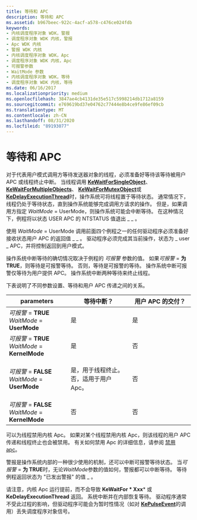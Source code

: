 ```yaml
---
title: 等待和 APC
description: 等待和 APC
ms.assetid: b967beec-922c-4acf-a578-c476ce024fdb
keywords:
- 内核调度程序对象 WDK，警报
- 调度程序对象 WDK 内核，警报
- Apc WDK 内核
- 警报 WDK 内核
- 内核调度程序对象 WDK，Apc
- 调度程序对象 WDK 内核，Apc
- 可报警参数
- WaitMode 参数
- 内核调度程序对象 WDK，等待
- 调度程序对象 WDK 内核，等待
ms.date: 06/16/2017
ms.localizationpriority: medium
ms.openlocfilehash: 3847ae4cb4131de35e517c5998214db1712a8159
ms.sourcegitcommit: e769619bd37e04762c77444e8b4ce9fe86ef09cb
ms.translationtype: MT
ms.contentlocale: zh-CN
ms.lasthandoff: 08/31/2020
ms.locfileid: "89193077"
---
```

# <a name="waits-and-apcs"></a>等待和 APC





对于代表用户模式调用方等待发送器对象的线程，必须准备好等待该等待被用户 APC 或线程终止中断。 当线程调用 [**KeWaitForSingleObject**](/windows-hardware/drivers/ddi/wdm/nf-wdm-kewaitforsingleobject)、 [**KeWaitForMultipleObjects**](/windows-hardware/drivers/ddi/wdm/nf-wdm-kewaitformultipleobjects)、 [**KeWaitForMutexObject**](https://msdn.microsoft.com/library/windows/hardware/ff553344)或 [**KeDelayExecutionThread**](/windows-hardware/drivers/ddi/wdm/nf-wdm-kedelayexecutionthread)时，操作系统可将线程置于等待状态。 通常情况下，线程仍处于等待状态，直到操作系统能够完成调用方请求的操作。 但是，如果调用方指定 *WaitMode* = UserMode，则操作系统可能会中断等待。 在这种情况下，例程将以状态 USER APC 的 NTSTATUS 值退出 \_ \_ 。

使用 *WaitMode* = UserMode 调用前面四个例程之一的任何驱动程序必须准备好接收状态用户 APC 的返回值 \_ \_ 。 驱动程序必须完成其当前操作，状态为 \_ user \_ APC，并将控制返回到用户模式。

操作系统中断等待的确切情况取决于例程的 *可报警* 参数的值。 如果*可报警*  =  **为 TRUE**，则等待是可报警等待。 否则，等待是可报警的等待。 操作系统中断可报警仅等待为用户提供 APC。 操作系统中断两种等待来终止线程。

下表说明了不同参数设置、等待和用户 APC 传递之间的关系。

<table>
<colgroup>
<col width="33%" />
<col width="33%" />
<col width="33%" />
</colgroup>
<thead>
<tr class="header">
<th>parameters</th>
<th>等待中断？</th>
<th>用户 APC 的交付？</th>
</tr>
</thead>
<tbody>
<tr class="odd">
<td><em>可报警</em>  = <strong>TRUE</strong>
<em>WaitMode</em>  =  <strong>UserMode</strong></td>
<td><p>是</p></td>
<td><p>是</p></td>
</tr>
<tr class="even">
<td><em>可报警</em>  = <strong>TRUE</strong>
<em>WaitMode</em>  =  <strong>KernelMode</strong></td>
<td><p>是</p></td>
<td><p>否</p></td>
</tr>
<tr class="odd">
<td><em>可报警</em>  = <strong>FALSE</strong>
<em>WaitMode</em>  =  <strong>UserMode</strong></td>
<td><p>是，用于线程终止。 否，适用于用户 Apc。</p></td>
<td><p>否</p></td>
</tr>
<tr class="even">
<td><em>可报警</em>  = <strong>FALSE</strong>
<em>WaitMode</em>  =  <strong>KernelMode</strong></td>
<td><p>否</p></td>
<td><p>否</p></td>
</tr>
</tbody>
</table>

 

可以为线程禁用内核 Apc。 如果对某个线程禁用内核 Apc，则该线程的用户 APC 传递和线程终止也会被禁用。 有关如何禁用 Apc 的详细信息，请参阅 [禁用 apc](disabling-apcs.md)。

警报是操作系统内部的一种很少使用的机制，还可以中断可报警等待状态。 当*可报警*  =  **为 TRUE**时，无论*WaitMode*参数的值如何，警报都可以中断等待。 等待例程返回状态为 "已发出警报" 的值 \_ 。

请注意，内核 Apc 运行提前，而不会导致 **KeWaitFor * Xxx*** 或 **KeDelayExecutionThread** 返回。 系统中断并在内部恢复等待。 驱动程序通常不受此过程的影响，但驱动程序可能会为暂时性情况（如对 [**KePulseEvent**](/windows-hardware/drivers/ddi/ntddk/nf-ntddk-kepulseevent)的调用）丢失调度程序对象信号。

 

